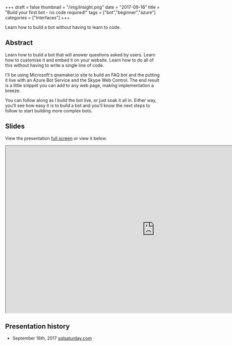 +++
draft = false
thumbnail = "/img/Insight.png"
date = "2017-09-16"
title = "Build your first bot - no code required!"
tags = ["bot","beginner","azure"]
categories = ["Interfaces"]
+++

Learn how to build a bot without having to learn to code.

## Abstract
Learn how to build a bot that will answer questions asked by users. Learn how to customise it and embed it on your website. Learn how to do all of this without having to write a single line of code.

I'll be using Microsoft's qnamaker.io site to build an FAQ bot and the putting it live with an Azure Bot Service and the Skype Web Control. The end result is a little snippet you can add to any web page, making implementation a breeze.

You can follow along as I build the bot live, or just soak it all in. Either way, you’ll see how easy it is to build a bot and you’ll know the next steps to follow to start building more complex bots.

## Slides
View the presentation [full screen](../../../slides/nocodebot) or view it below.

<iframe src="https://itsalocke.com/slides/nocodebot" width="960" height="540"></iframe>

## Presentation history
- September 16th, 2017 [sqlsaturday.com](http://www.sqlsaturday.com/664/EventHome.aspx)
